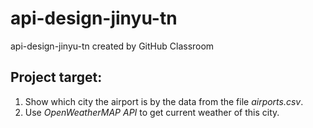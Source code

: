 # api-design-jinyu-tn
api-design-jinyu-tn created by GitHub Classroom

## Project target:
1. Show which city the airport is by the data from the file *airports.csv*.
2. Use *OpenWeatherMAP API* to get current weather of this city.
